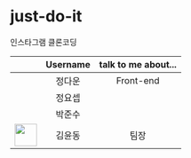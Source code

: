 # just-do-it
인스타그램 클론코딩

|        | Username      | talk to me about... |
|:------ | :-----------: |:--------------------:|
|        | 정다운  |    Front-end         |
|        | 정요셉  |                      |
|        | 박준수  |                      |
|<img src="https://github.com/yund61/just-do-it/assets/139103417/dac019e3-8407-481c-9fd1-9a7f36ca484f" width="40">| 김윤동  | 팀장 |
